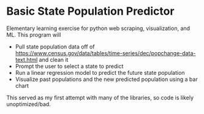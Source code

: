 # Basic State Population Predictor
 Elementary learning exercise for python web scraping, visualization, and ML. This program will

 - Pull state population data off of https://www.census.gov/data/tables/time-series/dec/popchange-data-text.html and clean it
 - Prompt the user to select a state to predict
 - Run a linear regression model to predict the future state population
 - Visualize past populations and the new predicted population using a bar chart

 This served as my first attempt with many of the libraries, so code is likely unoptimized/bad.
